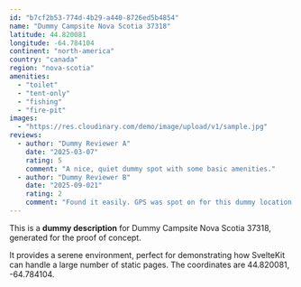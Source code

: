 ```yaml
---
id: "b7cf2b53-774d-4b29-a440-8726ed5b4854"
name: "Dummy Campsite Nova Scotia 37318"
latitude: 44.820081
longitude: -64.784104
continent: "north-america"
country: "canada"
region: "nova-scotia"
amenities:
  - "toilet"
  - "tent-only"
  - "fishing"
  - "fire-pit"
images:
  - "https://res.cloudinary.com/demo/image/upload/v1/sample.jpg"
reviews:
  - author: "Dummy Reviewer A"
    date: "2025-03-07"
    rating: 5
    comment: "A nice, quiet dummy spot with some basic amenities."
  - author: "Dummy Reviewer B"
    date: "2025-09-021"
    rating: 2
    comment: "Found it easily. GPS was spot on for this dummy location."
---
```


This is a **dummy description** for Dummy Campsite Nova Scotia 37318, generated for the proof of concept.

It provides a serene environment, perfect for demonstrating how SvelteKit can handle a large number of static pages. The coordinates are 44.820081, -64.784104.
